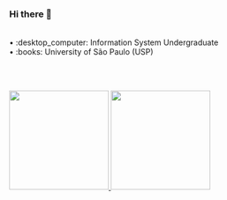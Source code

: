 ### Hi there 👋
<br/>
• :desktop_computer: Information System Undergraduate <br/>
• :books: University of São Paulo (USP)

<br/><br/>
<div>
<a href="https://github.com/Anemaygi">
<img height="180em" src="https://github-readme-stats.vercel.app/api/top-langs/?username=Anemaygi&layout=compact&langs_count=7&theme=dracula"/>
<img height="180em" src="https://github-readme-stats.vercel.app/api?username=Anemaygi&show_icons=true&theme=dracula&include_all_commits=true&count_private=true"/>
</div>

<!--
**Anemaygi/Anemaygi** is a ✨ _special_ ✨ repository because its `README.md` (this file) appears on your GitHub profile.

Here are some ideas to get you started:

- 🔭 I’m currently working on ...
- 🌱 I’m currently learning ...
- 👯 I’m looking to collaborate on ...
- 🤔 I’m looking for help with ...
- 💬 Ask me about ...
- 📫 How to reach me: ...
- 😄 Pronouns: ...
- ⚡ Fun fact: ...
-->

